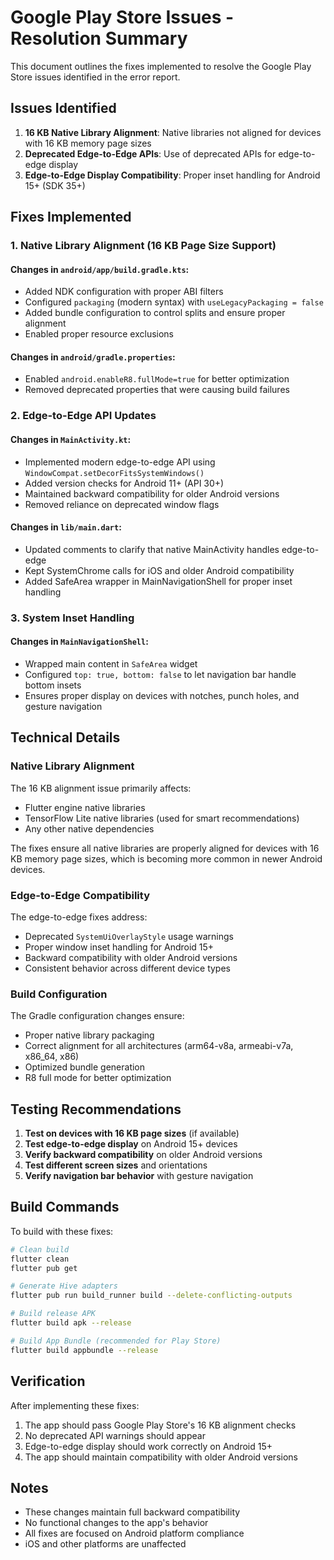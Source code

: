 # Google Play Store Issues - Resolution Summary

This document outlines the fixes implemented to resolve the Google Play Store issues identified in the error report.

## Issues Identified

1. **16 KB Native Library Alignment**: Native libraries not aligned for devices with 16 KB memory page sizes
2. **Deprecated Edge-to-Edge APIs**: Use of deprecated APIs for edge-to-edge display
3. **Edge-to-Edge Display Compatibility**: Proper inset handling for Android 15+ (SDK 35+)

## Fixes Implemented

### 1. Native Library Alignment (16 KB Page Size Support)

#### Changes in `android/app/build.gradle.kts`:
- Added NDK configuration with proper ABI filters
- Configured `packaging` (modern syntax) with `useLegacyPackaging = false`
- Added bundle configuration to control splits and ensure proper alignment
- Enabled proper resource exclusions

#### Changes in `android/gradle.properties`:
- Enabled `android.enableR8.fullMode=true` for better optimization
- Removed deprecated properties that were causing build failures

### 2. Edge-to-Edge API Updates

#### Changes in `MainActivity.kt`:
- Implemented modern edge-to-edge API using `WindowCompat.setDecorFitsSystemWindows()`
- Added version checks for Android 11+ (API 30+)
- Maintained backward compatibility for older Android versions
- Removed reliance on deprecated window flags

#### Changes in `lib/main.dart`:
- Updated comments to clarify that native MainActivity handles edge-to-edge
- Kept SystemChrome calls for iOS and older Android compatibility
- Added SafeArea wrapper in MainNavigationShell for proper inset handling

### 3. System Inset Handling

#### Changes in `MainNavigationShell`:
- Wrapped main content in `SafeArea` widget
- Configured `top: true, bottom: false` to let navigation bar handle bottom insets
- Ensures proper display on devices with notches, punch holes, and gesture navigation

## Technical Details

### Native Library Alignment
The 16 KB alignment issue primarily affects:
- Flutter engine native libraries
- TensorFlow Lite native libraries (used for smart recommendations)
- Any other native dependencies

The fixes ensure all native libraries are properly aligned for devices with 16 KB memory page sizes, which is becoming more common in newer Android devices.

### Edge-to-Edge Compatibility
The edge-to-edge fixes address:
- Deprecated `SystemUiOverlayStyle` usage warnings
- Proper window inset handling for Android 15+
- Backward compatibility with older Android versions
- Consistent behavior across different device types

### Build Configuration
The Gradle configuration changes ensure:
- Proper native library packaging
- Correct alignment for all architectures (arm64-v8a, armeabi-v7a, x86_64, x86)
- Optimized bundle generation
- R8 full mode for better optimization

## Testing Recommendations

1. **Test on devices with 16 KB page sizes** (if available)
2. **Test edge-to-edge display** on Android 15+ devices
3. **Verify backward compatibility** on older Android versions
4. **Test different screen sizes** and orientations
5. **Verify navigation bar behavior** with gesture navigation

## Build Commands

To build with these fixes:

```bash
# Clean build
flutter clean
flutter pub get

# Generate Hive adapters
flutter pub run build_runner build --delete-conflicting-outputs

# Build release APK
flutter build apk --release

# Build App Bundle (recommended for Play Store)
flutter build appbundle --release
```

## Verification

After implementing these fixes:
1. The app should pass Google Play Store's 16 KB alignment checks
2. No deprecated API warnings should appear
3. Edge-to-edge display should work correctly on Android 15+
4. The app should maintain compatibility with older Android versions

## Notes

- These changes maintain full backward compatibility
- No functional changes to the app's behavior
- All fixes are focused on Android platform compliance
- iOS and other platforms are unaffected